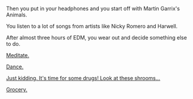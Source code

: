 Then you put in your headphones and you start off with Martin Garrix's Animals.

You listen to a lot of songs from artists like Nicky Romero and Harwell.

After almost three hours of EDM, you wear out and decide something else to do.

[Meditate.](../../meditate/meditate.md)

[Dance.](../../dance/dance.md)

[Just kidding. It's time for some drugs! Look at these shrooms...](../../shrooms/never-again.md)

[Grocery.](../../grocery/grocery.md)
